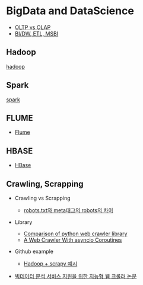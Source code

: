 # BigData and DataScience

* [OLTP vs OLAP](https://m.blog.naver.com/PostView.nhn?blogId=llggdd&logNo=130185455344&proxyReferer=https%3A%2F%2Fwww.google.co.kr%2F)
* [BI/DW, ETL, MSBI](https://www.linkedin.com/pulse/what-bi-dw-etl-msbi-ajay-kumar/)
## Hadoop
[hadoop](./hadoop.md)

## Spark
[spark](./spark.md)

## FLUME
* [Flume](http://taewan.kim/post/flume_images/)

## HBASE
* [HBase](http://cyberx.tistory.com/164)

## Crawling, Scrapping 

* Crawling vs Scrapping
  * [robots.txt와 meta태그의 robots의 차이](http://www.seo-korea.com/robots-txt-%ED%8C%8C%EC%9D%BC%EA%B3%BC-meta-robots-%ED%83%9C%EA%B7%B8%EC%9D%98-%EC%B0%A8%EC%9D%B4%EC%A0%90/)

* Library
  * [Comparison of python web crawler library](https://python.gotrained.com/python-web-scraping-libraries/)
  * [A Web Crawler With asyncio Coroutines](http://www.aosabook.org/en/500L/a-web-crawler-with-asyncio-coroutines.html)

* Github example
  * [Hadoop + scrapy 예시](https://github.com/fver1004/Library_Information_Extract)

* [빅데이터 분석 서비스 지원을 위한 지능형 웹 크롤러 논문](http://semantics.kisti.re.kr/publications/files/DOMESTIC_JOURNAL/DJ-063.pdf)


